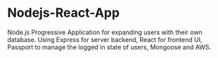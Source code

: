 # Nodejs-React-App
Node.js Progressive Application for expanding users with their own database. Using Express for server backend, React for frontend UI, Passport to manage the logged in state of users, Mongoose and AWS.
